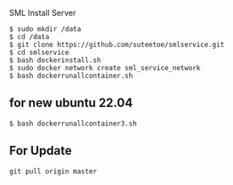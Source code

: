 
SML Install Server

```
$ sudo mkdir /data
$ cd /data
$ git clone https://github.com/suteetoe/smlservice.git
$ cd smlservice
$ bash dockerinstall.sh
$ sudo docker network create sml_service_network
$ bash dockerrunallcontainer.sh

```

## for new ubuntu 22.04

```
$ bash dockerrunallcontainer3.sh
```


## For Update 

```
git pull origin master
```